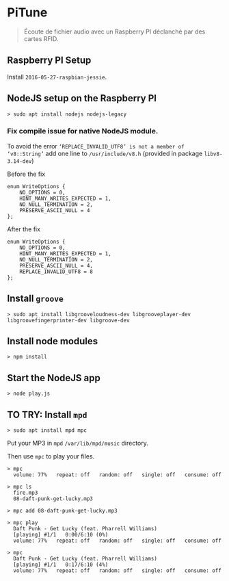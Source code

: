 # PiTune

> Écoute de fichier audio avec un Raspberry PI déclanché par des cartes RFID.

## Raspberry PI Setup

Install `2016-05-27-raspbian-jessie`.

## NodeJS setup on the Raspberry PI

    > sudo apt install nodejs nodejs-legacy

### Fix compile issue for native NodeJS module.

To avoid the error `‘REPLACE_INVALID_UTF8’ is not a member of ‘v8::String’` add one line to
`/usr/include/v8.h` (provided in package `libv8-3.14-dev`)

Before the fix

    enum WriteOptions {
        NO_OPTIONS = 0,
        HINT_MANY_WRITES_EXPECTED = 1,
        NO_NULL_TERMINATION = 2,
        PRESERVE_ASCII_NULL = 4
    };

After the fix

    enum WriteOptions {
        NO_OPTIONS = 0,
        HINT_MANY_WRITES_EXPECTED = 1,
        NO_NULL_TERMINATION = 2,
        PRESERVE_ASCII_NULL = 4,
        REPLACE_INVALID_UTF8 = 8
    };

## Install `groove`

    > sudo apt install libgrooveloudness-dev libgrooveplayer-dev libgroovefingerprinter-dev libgroove-dev

## Install node modules

    > npm install

## Start the NodeJS app

    > node play.js


## TO TRY: Install `mpd`

    > sudo apt install mpd mpc

Put your MP3 in `mpd` `/var/lib/mpd/music` directory.

Then use `mpc` to play your files.

    > mpc
      volume: 77%   repeat: off   random: off   single: off   consume: off

    > mpc ls
      fire.mp3
      08-daft-punk-get-lucky.mp3

    > mpc add 08-daft-punk-get-lucky.mp3

    > mpc play
      Daft Punk - Get Lucky (feat. Pharrell Williams)
      [playing] #1/1   0:00/6:10 (0%)
      volume: 77%   repeat: off   random: off   single: off   consume: off

    > mpc
      Daft Punk - Get Lucky (feat. Pharrell Williams)
      [playing] #1/1   0:17/6:10 (4%)
      volume: 77%   repeat: off   random: off   single: off   consume: off

